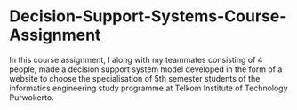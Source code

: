 # Decision-Support-Systems-Course-Assignment
In this course assignment, I along with my teammates consisting of 4 people, made a decision support system model developed in the form of a website to choose the specialisation of 5th semester students of the informatics engineering study programme at Telkom Institute of Technology Purwokerto.
